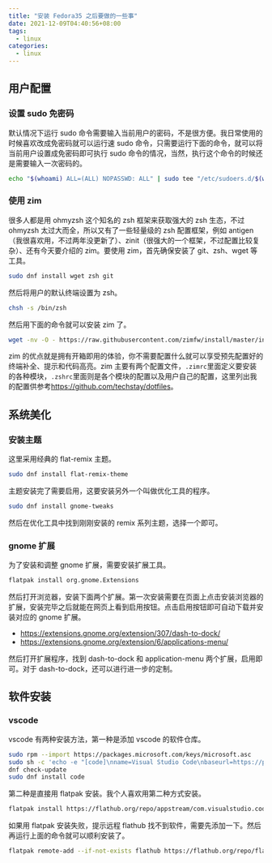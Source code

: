 ```yaml
---
title: "安装 Fedora35 之后要做的一些事"
date: 2021-12-09T04:40:56+08:00
tags:
  - linux
categories:
  - linux
---
```


## 用户配置

### 设置 sudo 免密码

默认情况下运行 sudo 命令需要输入当前用户的密码，不是很方便。我日常使用的时候喜欢改成免密码就可以运行速 sudo 命令，只需要运行下面的命令，就可以将当前用户设置成免密码即可执行 sudo 命令的情况，当然，执行这个命令的时候还是需要输入一次密码的。

```sh
echo "$(whoami) ALL=(ALL) NOPASSWD: ALL" | sudo tee "/etc/sudoers.d/$(whoami)"
```

### 使用 zim

很多人都是用 ohmyzsh 这个知名的 zsh 框架来获取强大的 zsh 生态，不过 ohmyzsh 太过大而全，所以又有了一些轻量级的 zsh 配置框架，例如 antigen（我很喜欢用，不过两年没更新了）、zinit（很强大的一个框架，不过配置比较复杂）、还有今天要介绍的 zim。要使用 zim，首先确保安装了 git、zsh、wget 等工具。

```sh
sudo dnf install wget zsh git
```

然后将用户的默认终端设置为 zsh。

```sh
chsh -s /bin/zsh
```

然后用下面的命令就可以安装 zim 了。

```sh
wget -nv -O - https://raw.githubusercontent.com/zimfw/install/master/install.zsh | zsh
```

zim 的优点就是拥有开箱即用的体验，你不需要配置什么就可以享受预先配置好的终端补全、提示和代码高亮。zim 主要有两个配置文件，`.zimrc`里面定义要安装的各种模块，`.zshrc`里面则是各个模块的配置以及用户自己的配置，这里列出我的配置供参考<https://github.com/techstay/dotfiles>。

## 系统美化

### 安装主题

这里采用经典的 flat-remix 主题。

```sh
sudo dnf install flat-remix-theme
```

主题安装完了需要启用，这要安装另外一个叫做优化工具的程序。

```sh
sudo dnf install gnome-tweaks
```

然后在优化工具中找到刚刚安装的 remix 系列主题，选择一个即可。

### gnome 扩展

为了安装和调整 gnome 扩展，需要安装扩展工具。

```sh
flatpak install org.gnome.Extensions
```

然后打开浏览器，安装下面两个扩展。第一次安装需要在页面上点击安装浏览器的扩展，安装完毕之后就能在网页上看到启用按钮。点击启用按钮即可自动下载并安装对应的 gnome 扩展。

- <https://extensions.gnome.org/extension/307/dash-to-dock/>
- <https://extensions.gnome.org/extension/6/applications-menu/>

然后打开扩展程序，找到 dash-to-dock 和 application-menu 两个扩展，启用即可。对于 dash-to-dock，还可以进行进一步的定制。

## 软件安装

### vscode

vscode 有两种安装方法，第一种是添加 vscode 的软件仓库。

```sh
sudo rpm --import https://packages.microsoft.com/keys/microsoft.asc
sudo sh -c 'echo -e "[code]\nname=Visual Studio Code\nbaseurl=https://packages.microsoft.com/yumrepos/vscode\nenabled=1\ngpgcheck=1\ngpgkey=https://packages.microsoft.com/keys/microsoft.asc" > /etc/yum.repos.d/vscode.repo'
dnf check-update
sudo dnf install code
```

第二种是直接用 flatpak 安装。我个人喜欢用第二种方式安装。

```sh
flatpak install https://flathub.org/repo/appstream/com.visualstudio.code.flatpakref
```

如果用 flatpak 安装失败，提示远程 flathub 找不到软件，需要先添加一下。然后再运行上面的命令就可以顺利安装了。

```sh
flatpak remote-add --if-not-exists flathub https://flathub.org/repo/flathub.flatpakrepo
```
